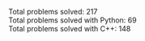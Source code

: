 Total problems solved: 217  
Total problems solved with Python: 69  
Total problems solved with C++: 148  
